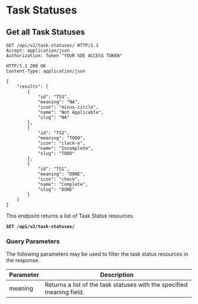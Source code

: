 # Task Statuses

## Get all Task Statuses

```http
GET /api/v2/task-statuses/ HTTP/1.1
Accept: application/json
Authorization: Token "YOUR SDE ACCESS TOKEN"
```

```http
HTTP/1.1 200 OK
Content-Type: application/json

{
    "results": [
        {
            "id": "TS3",
            "meaning": "NA",
            "icon": "minus-circle",
            "name": "Not Applicable",
            "slug": "NA"
        },
        {
            "id": "TS2",
            "meaning": "TODO",
            "icon": "clock-o",
            "name": "Incomplete",
            "slug": "TODO"
        },
        {
            "id": "TS1",
            "meaning": "DONE",
            "icon": "check",
            "name": "Complete",
            "slug": "DONE"
        }
    ]
}
```

This endpoint returns a list of Task Status resources.

**`GET /api/v2/task-statuses/`**


### Query Parameters

The following parameters may be used to filter the task status resources in the response.

Parameter | Description
----------|-----------------------------
meaning   | Returns a list of the task statuses with the specified meaning field.
